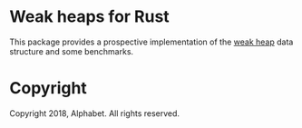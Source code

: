 # Weak heaps for Rust

This package provides a prospective implementation of the [weak
heap](https://en.wikipedia.org/wiki/Weak_heap) data structure and some
benchmarks.

# Copyright

Copyright 2018, Alphabet. All rights reserved.
